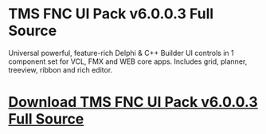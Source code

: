 # TMS FNC UI Pack v6.0.0.3 Full Source

Universal powerful, feature-rich Delphi & C++ Builder UI controls in 1 component set for VCL, FMX and WEB core apps. Includes grid, planner, treeview, ribbon and rich editor.

# [Download TMS FNC UI Pack v6.0.0.3 Full Source](https://developer.team/delphi/34942-tms-fnc-ui-pack-v6003-full-source.html)
